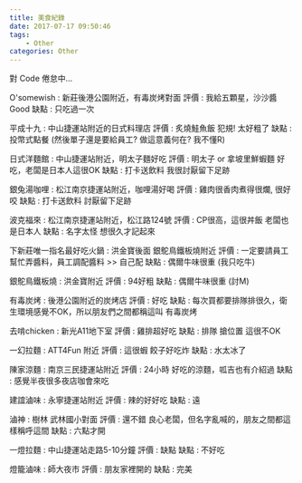 ```yaml
---
title: 美食紀錄
date: 2017-07-17 09:50:46
tags:
    - Other
categories: Other
---
```


對 Code 倦怠中...
<!--more-->

O'somewish : 新莊後港公園附近，有毒炭烤對面
評價 : 我給五顆星，沙沙醬Good
缺點 : 只吃過一次 

平成十九 : 中山捷運站附近的日式料理店
評價 : 炙燒鮭魚飯 犯規! 太好粗了 
缺點 : 投幣式點餐 (然後單子還是要給員工? 做這意義何在? 我不懂R)

日式洋麵館 : 中山捷運站附近，明太子麵好吃
評價 : 明太子 or 拿坡里鮮蝦麵 好吃，老闆是日本人這很OK
缺點 : 打卡送飲料 我很討厭留下足跡

銀兔湯咖哩 : 松江南京捷運站附近，咖哩湯好喝
評價 : 雞肉很香肉煮得很爛, 很好咬
缺點 : 打卡送飲料 討厭留下足跡

波克福來 : 松江南京捷運站附近，松江路124號
評價 : CP很高，這很丼飯 老闆也是日本人
缺點 : 名字太怪 想很久才記起來

下新莊唯一指名最好吃火鍋 : 洪金寶後面 銀鴕鳥鐵板燒附近
評價 : 一定要請員工幫忙弄醬料，員工調配醬料 >> 自己配
缺點 : 偶爾牛味很重 (我只吃牛)

銀鴕鳥鐵板燒 : 洪金寶附近
評價 : 94好粗
缺點 : 偶爾牛味很重 (討M)

有毒炭烤 : 後港公園附近的炭烤店
評價 : 好吃
缺點 : 每次買都要排隊排很久，衛生環境感覺不OK，所以朋友們之間都稱這叫 有毒炭烤

去啃chicken : 新光A11地下室
評價 : 雞排超好吃 
缺點 : 排隊 搶位置 這很不OK

一幻拉麵 : ATT4Fun 附近
評價 : 這很蝦 餃子好吃炸
缺點 : 水太冰了

陳家涼麵 : 南京三民捷運站附近
評價 : 24小時 好吃的涼麵，呱吉也有介紹過
缺點 : 感覺半夜很多夜店咖會來吃

建誼滷味 : 永寧捷運站附近
評價 : 辣的好好吃
缺點 : 遠

滷神 : 樹林 武林國小對面
評價 : 還不錯 良心老闆，但名字亂喊的，朋友之間都這樣稱呼這間
缺點 : 六點才開

一燈拉麵 : 中山捷運站走路5-10分鐘
評價 : 缺點
缺點 : 不好吃

燈籠滷味 : 師大夜市
評價 : 朋友家裡開的
缺點 : 完美